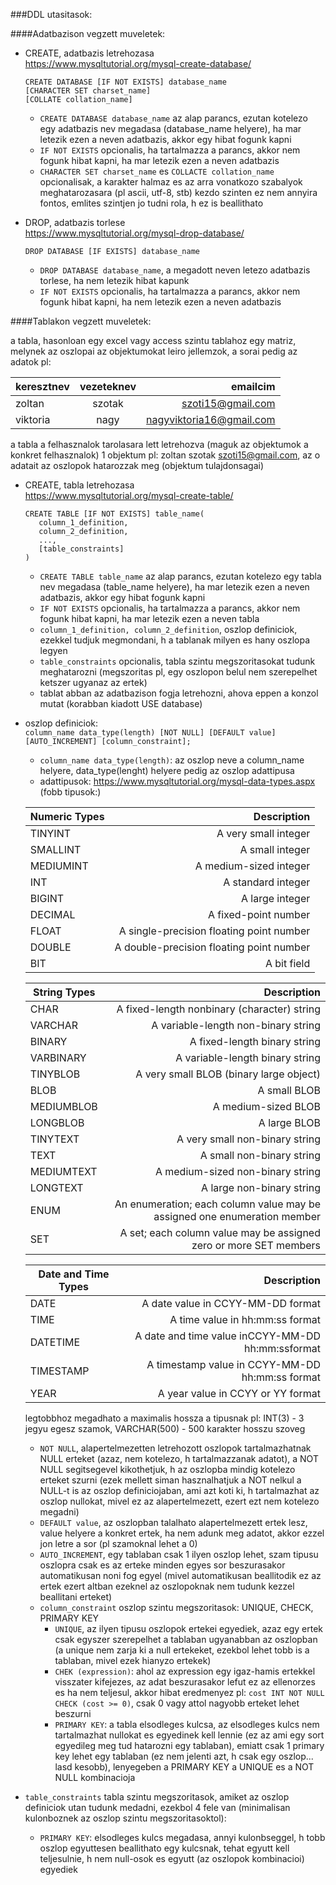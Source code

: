 ###DDL utasitasok:

####Adatbazison vegzett muveletek:
      
- CREATE, adatbazis letrehozasa      
https://www.mysqltutorial.org/mysql-create-database/
    ```
    CREATE DATABASE [IF NOT EXISTS] database_name
    [CHARACTER SET charset_name]
    [COLLATE collation_name]
    ```

    * `CREATE DATABASE database_name` az alap parancs, ezutan kotelezo egy adatbazis nev megadasa (database_name helyere), ha mar letezik ezen a neven adatbazis, akkor egy hibat fogunk kapni
    * `IF NOT EXISTS` opcionalis, ha tartalmazza a parancs, akkor nem fogunk hibat kapni, ha mar letezik ezen a neven adatbazis
    * `CHARACTER SET charset_name` es `COLLACTE collation_name` opcionalisak, a karakter halmaz es az arra vonatkozo szabalyok meghatarozasara (pl ascii, utf-8, stb)
    kezdo szinten ez nem annyira fontos, emlites szintjen jo tudni rola, h ez is beallithato
    
- DROP, adatbazis torlese    
https://www.mysqltutorial.org/mysql-drop-database/

    `DROP DATABASE [IF EXISTS] database_name`
    
    * `DROP DATABASE database_name`, a megadott neven letezo adatbazis torlese, ha nem letezik hibat kapunk
    * `IF NOT EXISTS` opcionalis, ha tartalmazza a parancs, akkor nem fogunk hibat kapni, ha nem letezik ezen a neven adatbazis
    
    
####Tablakon vegzett muveletek:

a tabla, hasonloan egy excel vagy access szintu tablahoz egy matriz, melynek az oszlopai az objektumokat leiro jellemzok, a sorai pedig az adatok
pl:

| keresztnev   |     vezeteknev      |  emailcim |
|----------|:-------------:|------:|
| zoltan |  szotak | szoti15@gmail.com |
| viktoria |   nagy   |   nagyviktoria16@gmail.com |

a tabla a felhasznalok tarolasara lett letrehozva (maguk az objektumok a konkret felhasznalok)
1 objektum pl:  zoltan   szotak  szoti15@gmail.com, az o adatait az oszlopok hatarozzak meg (objektum tulajdonsagai)

- CREATE, tabla letrehozasa   
https://www.mysqltutorial.org/mysql-create-table/
    ```
    CREATE TABLE [IF NOT EXISTS] table_name(
       column_1_definition,
       column_2_definition,
       ...,
       [table_constraints]
    ) 
    ``` 

    * `CREATE TABLE table_name`  az alap parancs, ezutan kotelezo egy tabla nev megadasa (table_name helyere), ha mar letezik ezen a neven adatbazis, akkor egy hibat fogunk kapni
    * `IF NOT EXISTS` opcionalis, ha tartalmazza a parancs, akkor nem fogunk hibat kapni, ha mar letezik ezen a neven tabla
    * `column_1_definition, column_2_definition`, oszlop definiciok, ezekkel tudjuk megmondani, h a tablanak milyen es hany oszlopa legyen
    * `table_constraints` opcionalis, tabla szintu megszoritasokat tudunk meghatarozni (megszoritas pl, egy oszlopon belul nem szerepelhet ketszer ugyanaz az ertek) 
    * tablat abban az adatbazison fogja letrehozni, ahova eppen a konzol mutat (korabban kiadott USE database)
    
 * oszlop definiciok:   
    `column_name data_type(length) [NOT NULL] [DEFAULT value] [AUTO_INCREMENT] [column_constraint];`
    *  `column_name data_type(length)`: az oszlop neve a column_name helyere, data_type(lenght) helyere pedig az oszlop adattipusa
    * adattipusok: https://www.mysqltutorial.org/mysql-data-types.aspx (fobb tipusok:)
    
     |Numeric Types | 	Description|
     |----------|-------------:|
     |TINYINT |	A very small integer |
     |SMALLINT |	A small integer |
     |MEDIUMINT |	A medium-sized integer |
     |INT |	A standard integer |
     |BIGINT |	A large integer |
     |DECIMAL |	A fixed-point number |
     |FLOAT |	A single-precision floating point number |
     |DOUBLE |	A double-precision floating point number |
     |BIT |	A bit field |
     
      |String Types	| Description |
      |----------|-------------:|
      |CHAR |	A fixed-length nonbinary (character) string |
      |VARCHAR |	A variable-length non-binary string |
      |BINARY |	A fixed-length binary string |
      |VARBINARY |	A variable-length binary string |
      |TINYBLOB |	A very small BLOB (binary large object) |
      |BLOB |	A small BLOB |
      |MEDIUMBLOB |	A medium-sized BLOB |
      |LONGBLOB |	A large BLOB |
      |TINYTEXT |	A very small non-binary string |
      |TEXT |	A small non-binary string |
      |MEDIUMTEXT |	A medium-sized non-binary string |
      |LONGTEXT |	A large non-binary string |
      |ENUM |	An enumeration; each column value may be assigned one enumeration member |
      |SET |	A set; each column value may be assigned zero or more SET members |
      
      | Date and Time Types |	Description |
      |----------|-------------:|
      |DATE |	A date value in CCYY-MM-DD format |
      |TIME |	A time value in hh:mm:ss format |
      |DATETIME |	A date and time value inCCYY-MM-DD hh:mm:ssformat |
      |TIMESTAMP |	A timestamp value in CCYY-MM-DD hh:mm:ss format |
      |YEAR |	A year value in CCYY or YY format |
      
      legtobbhoz megadhato a maximalis hossza a tipusnak pl: INT(3) - 3 jegyu egesz szamok, VARCHAR(500) - 500 karakter hosszu szoveg
      
      * `NOT NULL`, alapertelmezetten letrehozott oszlopok tartalmazhatnak NULL erteket (azaz, nem kotelezo, h tartalmazzanak adatot), a NOT NULL segitsegevel kikothetjuk, h az oszlopba mindig kotelezo erteket szurni
  (ezek mellett siman hasznalhatjuk a NOT nelkul a NULL-t is az oszlop definiciojaban, ami azt koti ki, h tartalmazhat az oszlop nullokat, mivel ez az alapertelmezett, ezert ezt nem kotelezo megadni)
      * `DEFAULT value`, az oszlopban talalhato alapertelmezett ertek lesz, value helyere a konkret ertek, ha nem adunk meg adatot, akkor ezzel jon letre a sor (pl szamoknal lehet a 0)
      * `AUTO_INCREMENT`, egy tablaban csak 1 ilyen oszlop lehet, szam tipusu oszlopra csak es az erteke minden egyes sor beszurasakor automatikusan noni fog egyel (mivel automatikusan beallitodik ez az ertek ezert altban ezeknel az oszlopoknak nem tudunk kezzel beallitani erteket) 
      * `column_constraint` oszlop szintu megszoritasok: UNIQUE, CHECK, PRIMARY KEY
        * `UNIQUE`, az ilyen tipusu oszlopok ertekei egyediek, azaz egy ertek csak egyszer szerepelhet a tablaban ugyanabban az oszlopban (a unique nem zarja ki a null ertekeket, ezekbol lehet tobb is a tablaban, mivel ezek hianyzo ertekek)
        * `CHEK (expression)`: ahol az expression egy igaz-hamis ertekkel visszater kifejezes, az adat beszurasakor lefut ez az ellenorzes es ha nem teljesul, akkor hibat eredmenyez pl:  `cost INT NOT NULL CHECK (cost >= 0)`, csak 0 vagy attol nagyobb erteket lehet beszurni
        * `PRIMARY KEY`: a tabla elsodleges kulcsa, az elsodleges kulcs nem tartalmazhat nullokat es egyedinek kell lennie (ez az ami egy sort egyedileg meg tud hatarozni egy tablaban), emiatt csak 1 primary key lehet egy tablaban (ez nem jelenti azt, h csak egy oszlop... lasd kesobb), lenyegeben a PRIMARY KEY a UNIQUE es a NOT NULL kombinacioja
  
  
  * `table_constraints` tabla szintu megszoritasok, amiket az oszlop definiciok utan tudunk medadni, ezekbol 4 fele van (minimalisan kulonboznek az oszlop szintu megszoritasoktol):
    * `PRIMARY KEY`: elsodleges kulcs megadasa, annyi kulonbseggel, h tobb oszlop egyuttesen beallithato egy kulcsnak, tehat egyutt kell teljesulnie, h nem null-osok es egyutt (az oszlopok kombinacioi) egyediek 